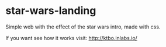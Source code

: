 # star-wars-landing
Simple web with the effect of the star wars intro, made with css.

If you want see how it works visit: http://ktbo.inlabs.io/
